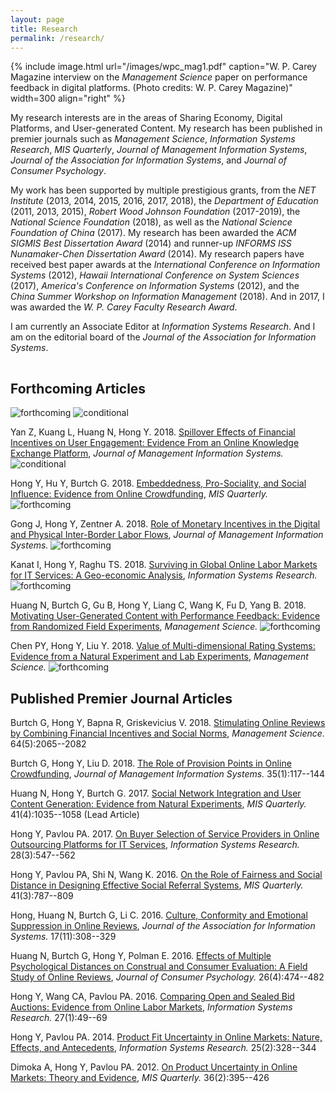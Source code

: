 ```yaml
---
layout: page
title: Research
permalink: /research/
---
```


{% include image.html url="/images/wpc_mag1.pdf" caption="W. P. Carey Magazine interview on the <i>Management Science</i> paper on performance feedback in digital platforms. (Photo credits: W. P. Carey Magazine)" width=300 align="right" %}

My research interests are in the areas of Sharing Economy, Digital Platforms, and User-generated Content. My research has been published in premier journals such as <i>Management Science</i>, <i>Information Systems Research</i>, <i>MIS Quarterly</i>, <i>Journal of Management Information Systems</i>, <i>Journal of the Association for Information Systems</i>, and <i>Journal of Consumer Psychology</i>. 

My work has been supported by multiple prestigious grants, from the <i>NET Institute</i> (2013, 2014, 2015, 2016, 2017, 2018), the <i>Department of Education</i> (2011, 2013, 2015), <i>Robert Wood Johnson Foundation</i> (2017-2019), the <i>National Science Foundation</i> (2018), as well as the <i>National Science Foundation of China</i> (2017). My research has been awarded the <i>ACM SIGMIS Best Dissertation Award</i> (2014) and runner-up <i>INFORMS ISS Nunamaker-Chen Dissertation Award</i> (2014). My research papers have received best paper awards at the <i>International Conference on Information Systems</i> (2012), <i>Hawaii International Conference on System Sciences</i> (2017), <i>America's Conference on Information Systems</i> (2012), and the <i>China Summer Workshop on Information Management</i> (2018). And in 2017, I was awarded the <i>W. P. Carey Faculty Research Award</i>.

I am currently an Associate Editor at <i>Information Systems Research</i>. And I am on the editorial board of the <i>Journal of the Association for Information Systems</i>.
 
<hr style="clear:both;visibility: hidden;" />  

## Forthcoming Articles 

![forthcoming](https://img.shields.io/badge/-forthcoming-blue.svg)
![conditional](https://img.shields.io/badge/-conditional%20accept-orange.svg)
<!-- ![published](https://img.shields.io/badge/status-published-brightgreen.svg) -->

Yan Z, Kuang L, Huang N, Hong Y. 2018. [Spillover Effects of Financial Incentives on User Engagement: Evidence From an Online Knowledge Exchange Platform](https://papers.ssrn.com/sol3/papers.cfm?abstract_id=3154655), *Journal of Management Information Systems.* ![conditional](https://img.shields.io/badge/-conditional%20accept-orange.svg)

Hong Y, Hu Y, Burtch G. 2018. [Embeddedness, Pro-Sociality, and Social Influence: Evidence from Online Crowdfunding](https://papers.ssrn.com/sol3/papers.cfm?abstract_id=3125936), *MIS Quarterly.* ![forthcoming](https://img.shields.io/badge/-forthcoming-blue.svg)

Gong J, Hong Y, Zentner A. 2018. [Role of Monetary Incentives in the Digital and Physical Inter-Border Labor Flows](https://papers.ssrn.com/sol3/papers.cfm?abstract_id=3182905), *Journal of Management Information Systems.* ![forthcoming](https://img.shields.io/badge/-forthcoming-blue.svg)

Kanat I, Hong Y, Raghu TS. 2018. [Surviving in Global Online Labor Markets for IT Services: A Geo-economic Analysis](https://pubsonline.informs.org/doi/abs/10.1287/isre.2017.0751), *Information Systems Research.* ![forthcoming](https://img.shields.io/badge/-forthcoming-blue.svg)

Huang N, Burtch G, Gu B, Hong Y, Liang C, Wang K, Fu D, Yang B. 2018. [Motivating User-Generated Content with Performance Feedback: Evidence from Randomized Field Experiments](https://pubsonline.informs.org/doi/abs/10.1287/isre.2017.0751), *Management Science.* ![forthcoming](https://img.shields.io/badge/-forthcoming-blue.svg)

Chen PY, Hong Y, Liu Y. 2018. [Value of Multi-dimensional Rating Systems: Evidence from a Natural Experiment and Lab Experiments](http://pubsonline.informs.org/doi/abs/10.1287/mnsc.2017.2852), *Management Science.* ![forthcoming](https://img.shields.io/badge/-forthcoming-blue.svg)

## Published Premier Journal Articles 

Burtch G, Hong Y, Bapna R, Griskevicius V. 2018. [Stimulating Online Reviews by Combining Financial Incentives and Social Norms](http://pubsonline.informs.org/doi/abs/10.1287/mnsc.2016.2715), *Management Science.* 64(5):2065--2082

Burtch G, Hong Y, Liu D. 2018. [The Role of Provision Points in Online Crowdfunding](https://www.tandfonline.com/doi/full/10.1080/07421222.2018.1440764), *Journal of Management Information Systems.* 35(1):117--144

Huang N, Hong Y, Burtch G. 2017. [Social Network Integration and User Content Generation: Evidence from Natural Experiments](https://misq.org/social-network-integration-and-user-content-generation-evidence-from-natural-experiments.html), *MIS Quarterly.* 41(4):1035--1058 (Lead Article)

Hong Y, Pavlou PA. 2017. [On Buyer Selection of Service Providers in Online Outsourcing Platforms for IT Services](http://pubsonline.informs.org/doi/abs/10.1287/isre.2017.0709), *Information Systems Research.* 28(3):547--562

Hong Y, Pavlou PA, Shi N, Wang K. 2016. [On the Role of Fairness and Social Distance in Designing Effective Social Referral Systems](https://misq.org/on-the-role-of-fairness-and-social-distance-in-designing-effective-social-referral-systems.html), *MIS Quarterly.* 41(3):787--809

Hong, Huang N, Burtch G, Li C. 2016. [Culture, Conformity and Emotional Suppression in Online Reviews](http://aisel.aisnet.org/jais/vol17/iss11/2/), *Journal of the Association for Information Systems.* 17(11):308--329

Huang N, Burtch G, Hong Y, Polman E. 2016. [Effects of Multiple Psychological Distances on Construal and Consumer Evaluation: A Field Study of Online Reviews](https://doi.org/10.1016/j.jcps.2016.03.001), *Journal of Consumer Psychology.* 26(4):474--482

Hong Y, Wang CA, Pavlou PA. 2016. [Comparing Open and Sealed Bid Auctions: Evidence from Online Labor Markets](https://doi.org/10.1287/isre.2015.0606), *Information Systems Research.* 27(1):49--69

Hong Y, Pavlou PA. 2014. [Product Fit Uncertainty in Online Markets: Nature, Effects, and Antecedents](https://doi.org/10.1287/isre.2014.0520), *Information Systems Research.* 25(2):328--344

Dimoka A, Hong Y, Pavlou PA. 2012. [On Product Uncertainty in Online Markets: Theory and Evidence](https://misq.org/on-product-uncertainty-in-online-markets-theory-and-evidence.html), *MIS Quarterly.* 36(2):395--426





